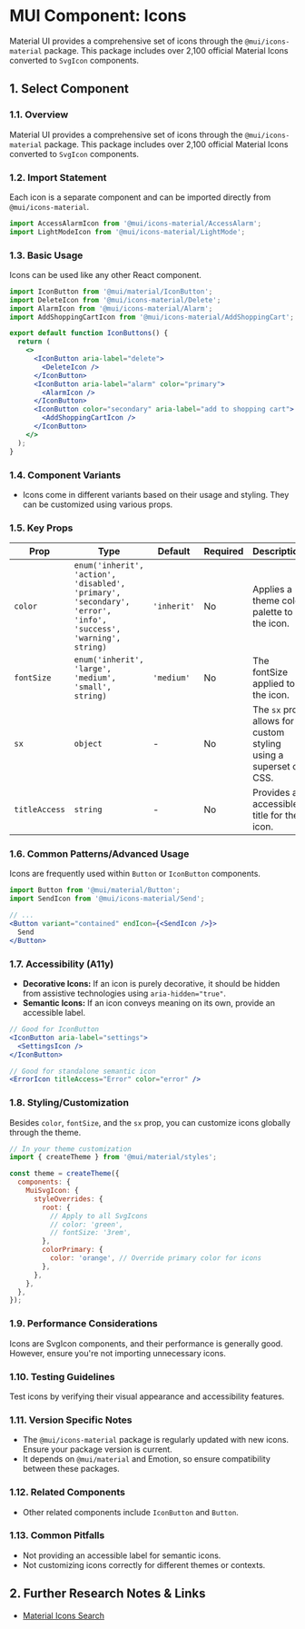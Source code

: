 # MUI Component: Icons

Material UI provides a comprehensive set of icons through the `@mui/icons-material` package. This package includes over 2,100 official Material Icons converted to `SvgIcon` components.

## 1. Select Component

### 1.1. Overview
Material UI provides a comprehensive set of icons through the `@mui/icons-material` package. This package includes over 2,100 official Material Icons converted to `SvgIcon` components.

### 1.2. Import Statement
Each icon is a separate component and can be imported directly from `@mui/icons-material`.

```javascript
import AccessAlarmIcon from '@mui/icons-material/AccessAlarm';
import LightModeIcon from '@mui/icons-material/LightMode';
```

### 1.3. Basic Usage
Icons can be used like any other React component.

```jsx
import IconButton from '@mui/material/IconButton';
import DeleteIcon from '@mui/icons-material/Delete';
import AlarmIcon from '@mui/icons-material/Alarm';
import AddShoppingCartIcon from '@mui/icons-material/AddShoppingCart';

export default function IconButtons() {
  return (
    <>
      <IconButton aria-label="delete">
        <DeleteIcon />
      </IconButton>
      <IconButton aria-label="alarm" color="primary">
        <AlarmIcon />
      </IconButton>
      <IconButton color="secondary" aria-label="add to shopping cart">
        <AddShoppingCartIcon />
      </IconButton>
    </>
  );
}
```

### 1.4. Component Variants
- Icons come in different variants based on their usage and styling. They can be customized using various props.

### 1.5. Key Props
| Prop | Type | Default | Required | Description |
|------|------|---------|----------|-------------|
| `color` | `enum('inherit', 'action', 'disabled', 'primary', 'secondary', 'error', 'info', 'success', 'warning', string)` | `'inherit'` | No | Applies a theme color palette to the icon. |
| `fontSize` | `enum('inherit', 'large', 'medium', 'small', string)` | `'medium'` | No | The fontSize applied to the icon. |
| `sx` | `object` | - | No | The `sx` prop allows for custom styling using a superset of CSS. |
| `titleAccess` | `string` | - | No | Provides an accessible title for the icon. |

### 1.6. Common Patterns/Advanced Usage
Icons are frequently used within `Button` or `IconButton` components.

```jsx
import Button from '@mui/material/Button';
import SendIcon from '@mui/icons-material/Send';

// ...
<Button variant="contained" endIcon={<SendIcon />}>
  Send
</Button>
```

### 1.7. Accessibility (A11y)
- **Decorative Icons:** If an icon is purely decorative, it should be hidden from assistive technologies using `aria-hidden="true"`.
- **Semantic Icons:** If an icon conveys meaning on its own, provide an accessible label.

```jsx
// Good for IconButton
<IconButton aria-label="settings">
  <SettingsIcon />
</IconButton>

// Good for standalone semantic icon
<ErrorIcon titleAccess="Error" color="error" />
```

### 1.8. Styling/Customization
Besides `color`, `fontSize`, and the `sx` prop, you can customize icons globally through the theme.

```js
// In your theme customization
import { createTheme } from '@mui/material/styles';

const theme = createTheme({
  components: {
    MuiSvgIcon: {
      styleOverrides: {
        root: {
          // Apply to all SvgIcons
          // color: 'green',
          // fontSize: '3rem',
        },
        colorPrimary: {
          color: 'orange', // Override primary color for icons
        },
      },
    },
  },
});
```

### 1.9. Performance Considerations
Icons are SvgIcon components, and their performance is generally good. However, ensure you're not importing unnecessary icons.

### 1.10. Testing Guidelines
Test icons by verifying their visual appearance and accessibility features.

### 1.11. Version Specific Notes
- The `@mui/icons-material` package is regularly updated with new icons. Ensure your package version is current.
- It depends on `@mui/material` and Emotion, so ensure compatibility between these packages.

### 1.12. Related Components
- Other related components include `IconButton` and `Button`.

### 1.13. Common Pitfalls
- Not providing an accessible label for semantic icons.
- Not customizing icons correctly for different themes or contexts.

## 2. Further Research Notes & Links
- [Material Icons Search](https://mui.com/material-ui/material-icons/)
